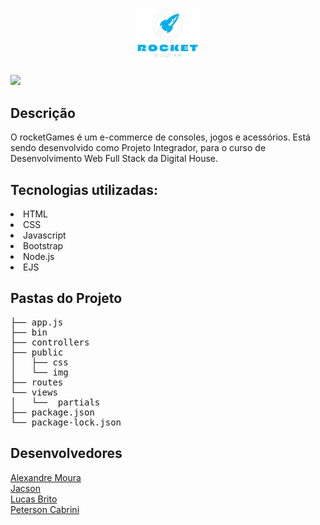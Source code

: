 <h1 align="center"> <img src="https://github.com/petersoncabrini/rocketGames/blob/main/public/img/logo.png?raw=true"
     alt="Logo Rocket Games" width="100px"> <br></h1>

![](https://img.shields.io/badge/Status-Em%20Desenvolvimento-blue)

## Descrição

O rocketGames é um e-commerce de consoles, jogos e acessórios. Está sendo desenvolvido como Projeto Integrador, para o curso de Desenvolvimento Web Full Stack da Digital House. 

##  Tecnologias utilizadas:

<li>HTML</li>
<li>CSS</li>
<li>Javascript</li>
<li>Bootstrap</li>
<li>Node.js</li>
<li>EJS</li>

## Pastas do Projeto

<pre>
├── app.js
├── bin
├── controllers
├── public
│   ├── css
│   └── img
├── routes
└── views
│   └──  partials
├── package.json
└── package-lock.json
</pre>


## Desenvolvedores

<a href="https://github.com/aleemoura">Alexandre Moura</a><br>
<a href="https://github.com/jacson-dev">Jacson</a><br>
<a href="https://github.com/KzBrito">Lucas Brito</a><br>
<a href="https://github.com/petersoncabrini">Peterson Cabrini</a>
